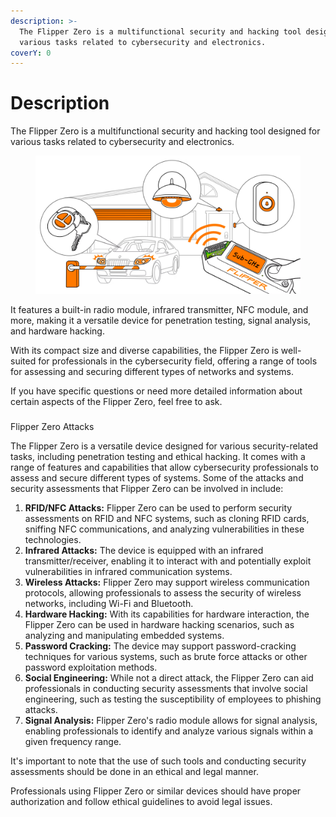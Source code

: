 ```yaml
---
description: >-
  The Flipper Zero is a multifunctional security and hacking tool designed for
  various tasks related to cybersecurity and electronics.
coverY: 0
---
```


# Description

The Flipper Zero is a multifunctional security and hacking tool designed for various tasks related to cybersecurity and electronics.

<figure><img src=".gitbook/assets/Flipper_image.webp" alt=""><figcaption></figcaption></figure>

It features a built-in radio module, infrared transmitter, NFC module, and more, making it a versatile device for penetration testing, signal analysis, and hardware hacking.&#x20;

With its compact size and diverse capabilities, the Flipper Zero is well-suited for professionals in the cybersecurity field, offering a range of tools for assessing and securing different types of networks and systems.&#x20;

If you have specific questions or need more detailed information about certain aspects of the Flipper Zero, feel free to ask.

###

Flipper Zero  Attacks

The Flipper Zero is a versatile device designed for various security-related tasks, including penetration testing and ethical hacking. It comes with a range of features and capabilities that allow cybersecurity professionals to assess and secure different types of systems. Some of the attacks and security assessments that Flipper Zero can be involved in include:

1. **RFID/NFC Attacks:** Flipper Zero can be used to perform security assessments on RFID and NFC systems, such as cloning RFID cards, sniffing NFC communications, and analyzing vulnerabilities in these technologies.
2. **Infrared Attacks:** The device is equipped with an infrared transmitter/receiver, enabling it to interact with and potentially exploit vulnerabilities in infrared communication systems.
3. **Wireless Attacks:** Flipper Zero may support wireless communication protocols, allowing professionals to assess the security of wireless networks, including Wi-Fi and Bluetooth.
4. **Hardware Hacking:** With its capabilities for hardware interaction, the Flipper Zero can be used in hardware hacking scenarios, such as analyzing and manipulating embedded systems.
5. **Password Cracking:** The device may support password-cracking techniques for various systems, such as brute force attacks or other password exploitation methods.
6. **Social Engineering:** While not a direct attack, the Flipper Zero can aid professionals in conducting security assessments that involve social engineering, such as testing the susceptibility of employees to phishing attacks.
7. **Signal Analysis:** Flipper Zero's radio module allows for signal analysis, enabling professionals to identify and analyze various signals within a given frequency range.

It's important to note that the use of such tools and conducting security assessments should be done in an ethical and legal manner.&#x20;

Professionals using Flipper Zero or similar devices should have proper authorization and follow ethical guidelines to avoid legal issues.
